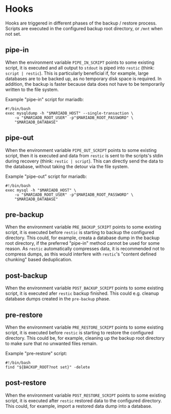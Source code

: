 # Hooks
Hooks are triggered in different phases of the backup / restore process. Scripts
are executed in the configured backup root directory, or `/mnt` when not set.

## pipe-in
When the environment variable `PIPE_IN_SCRIPT` points to some existing script,
it is executed and all output to `stdout` is piped into `restic` (think: `script
| restic`). This is particularly beneficial if, for example, large databases are
to be backed up, as no temporary disk space is required. In addition, the backup
is faster because data does not have to be temporarily written to the file
system.

Example "pipe-in" script for mariadb:
```
#!/bin/bash
exec mysqldump -h "$MARIADB_HOST" --single-transaction \
    -u "$MARIADB_ROOT_USER" -p"$MARIADB_ROOT_PASSWORD" \
    "$MARIADB_DATABASE"
```

## pipe-out
When the environment variable `PIPE_OUT_SCRIPT` points to some existing script,
then it is executed and data from `restic` is sent to the scripts's stdin during
recovery (think: `restic | script`). This can directly send the data to the
database, without taking the detour via the file system.

Example "pipe-out" script for mariadb:
```
#!/bin/bash
exec mysql -h "$MARIADB_HOST" \
    -u "$MARIADB_ROOT_USER" -p"$MARIADB_ROOT_PASSWORD" \
    "$MARIADB_DATABASE"
```

## pre-backup
When the environment variable `PRE_BACKUP_SCRIPT` points to some existing
script, it is executed before `restic` is starting to backup the configured
directory. This could, for example, creata a database dump in the backup root
directory, if the preferred "pipe-in" method cannot be used for some reason. As
`restic` automatically compresses data, it is recommended not to compress dumps,
as this would interfere with `restic`'s "content defined chunking" based
deduplication.

## post-backup
When the environment variable `POST_BACKUP_SCRIPT` points to some existing
script, it is executed afer `restic` backup finished. This could e.g. cleanup
database dumps created in the `pre-backup` phase.

## pre-restore
When the environment variable `PRE_RESTORE_SCRIPT` points to some existing
script, it is executed before `restic` is starting to restore the configured
directory. This could be, for example, cleaning up the backup root directory to
make sure that no unwanted files remain.

Example "pre-restore" script:
```
#!/bin/bash
find "${BACKUP_ROOT?not set}" -delete
```

## post-restore
When the environment variable `POST_RESTORE_SCRIPT` points to some existing
script, it is executed after `restic` restored data to the configured directory.
This could, for example, import a restored data dump into a database.
